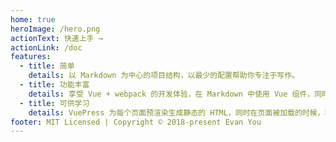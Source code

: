 ```yaml
---
home: true
heroImage: /hero.png
actionText: 快速上手 →
actionLink: /doc
features:
  - title: 简单
    details: 以 Markdown 为中心的项目结构，以最少的配置帮助你专注于写作。
  - title: 功能丰富
    details: 享受 Vue + webpack 的开发体验，在 Markdown 中使用 Vue 组件，同时可以使用 Vue 来开发自定义主题。
  - title: 可供学习
    details: VuePress 为每个页面预渲染生成静态的 HTML，同时在页面被加载的时候，将作为 SPA 运行。
footer: MIT Licensed | Copyright © 2018-present Evan You
---
```

